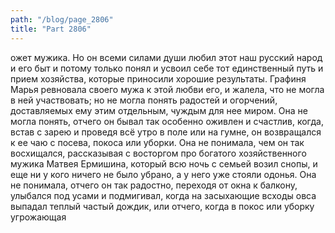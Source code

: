```yaml
---
path: "/blog/page_2806"
title: "Part 2806"
---
```


ожет мужика.
Но он всеми силами души любил этот наш русский народ и его быт и потому только понял и усвоил себе тот единственный путь и прием хозяйства, которые приносили хорошие результаты.
Графиня Марья ревновала своего мужа к этой любви его, и жалела, что не могла в ней участвовать; но не могла понять радостей и огорчений, доставляемых ему этим отдельным, чуждым для нее миром. Она не могла понять, отчего он бывал так особенно оживлен и счастлив, когда, встав с зарею и проведя всё утро в поле или на гумне, он возвращался к ее чаю с посева, покоса или уборки. Она не понимала, чем он так восхищался, рассказывая с восторгом про богатого хозяйственного мужика Матвея Ермишина, который всю ночь с семьей возил снопы, и еще ни у кого ничего не было убрано, а у него уже стояли одонья. Она не понимала, отчего он так радостно, переходя от окна к балкону, улыбался под усами и подмигивал, когда на засыхающие всходы овса выпадал теплый частый дождик, или отчего, когда в покос или уборку угрожающая
